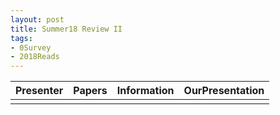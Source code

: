 ```yaml
---
layout: post
title: Summer18 Review II
tags:
- 0Survey
- 2018Reads
---
```



| Presenter | Papers | Information| OurPresentation |
| -----: | ----------: | :----- | :----- |
|  |  |  |   | 
